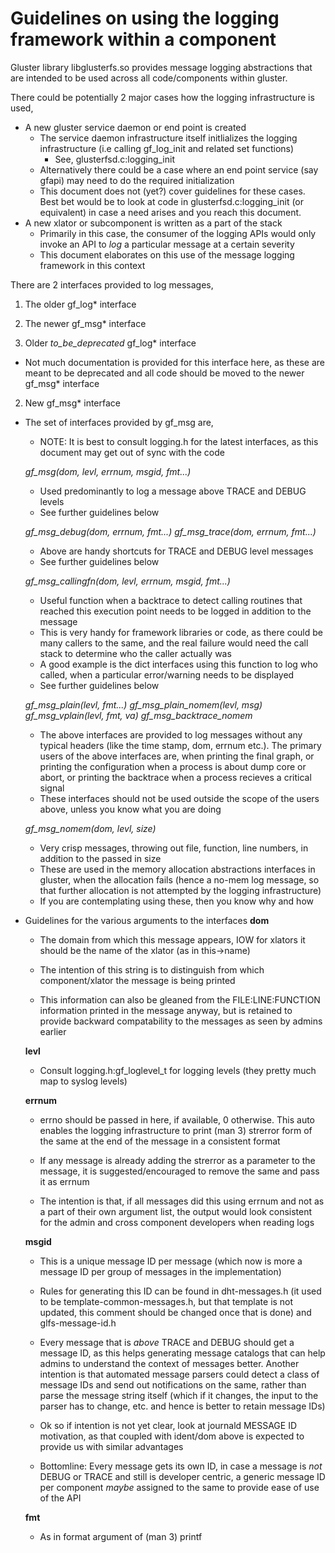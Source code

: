 Guidelines on using the logging framework within a component
============================================================
Gluster library libglusterfs.so provides message logging abstractions that
are intended to be used across all code/components within gluster.

There could be potentially 2 major cases how the logging infrastructure is
used,
  - A new gluster service daemon or end point is created
    - The service daemon infrastructure itself initlializes the logging
    infrastructure (i.e calling gf_log_init and related set functions)
      - See, glusterfsd.c:logging_init
    - Alternatively there could be a case where an end point service (say
    gfapi) may need to do the required initialization
    - This document does not (yet?) cover guidelines for these cases. Best
    bet would be to look at code in glusterfsd.c:logging_init (or equivalent)
    in case a need arises and you reach this document.
  - A new xlator or subcomponent is written as a part of the stack
    - Primarily in this case, the consumer of the logging APIs would only
    invoke an API to *log* a particular message at a certain severity
    - This document elaborates on this use of the message logging framework
    in this context

There are 2 interfaces provided to log messages,
1. The older gf_log* interface
2. The newer gf_msg* interface

1. Older _to_be_deprecated_ gf_log* interface
  - Not much documentation is provided for this interface here, as these are
  meant to be deprecated and all code should be moved to the newer gf_msg*
  interface

2. New gf_msg* interface
  - The set of interfaces provided by gf_msg are,
    - NOTE: It is best to consult logging.h for the latest interfaces, as
    this document may get out of sync with the code

    *gf_msg(dom, levl, errnum, msgid, fmt...)*
      - Used predominantly to log a message above TRACE and DEBUG levels
      - See further guidelines below

    *gf_msg_debug(dom, errnum, fmt...)*
    *gf_msg_trace(dom, errnum, fmt...)*
      - Above are handy shortcuts for TRACE and DEBUG level messages
      - See further guidelines below

    *gf_msg_callingfn(dom, levl, errnum, msgid, fmt...)*
      - Useful function when a backtrace to detect calling routines that
      reached this execution point needs to be logged in addition to the
      message
      - This is very handy for framework libraries or code, as there could
      be many callers to the same, and the real failure would need the call
      stack to determine who the caller actually was
      - A good example is the dict interfaces using this function to log who
      called, when a particular error/warning needs to be displayed
      - See further guidelines below

    *gf_msg_plain(levl, fmt...)*
    *gf_msg_plain_nomem(levl, msg)*
    *gf_msg_vplain(levl, fmt, va)*
    *gf_msg_backtrace_nomem*
      - The above interfaces are provided to log messages without any typical
      headers (like the time stamp, dom, errnum etc.). The primary users of
      the above interfaces are, when printing the final graph, or printing
      the configuration when a process is about dump core or abort, or
      printing the backtrace when a process recieves a critical signal
      - These interfaces should not be used outside the scope of the users
      above, unless you know what you are doing

    *gf_msg_nomem(dom, levl, size)*
      - Very crisp messages, throwing out file, function, line numbers, in
      addition to the passed in size
      - These are used in the memory allocation abstractions interfaces in
      gluster, when the allocation fails (hence a no-mem log message, so that
      further allocation is not attempted by the logging infrastructure)
      - If you are contemplating using these, then you know why and how

  - Guidelines for the various arguments to the interfaces
    **dom**
      - The domain from which this message appears, IOW for xlators it should
      be the name of the xlator (as in this->name)

      - The intention of this string is to distinguish from which
      component/xlator the message is being printed

      - This information can also be gleaned from the FILE:LINE:FUNCTION
      information printed in the message anyway, but is retained to provide
      backward compatability to the messages as seen by admins earlier

    **levl**
      - Consult logging.h:gf_loglevel_t for logging levels (they pretty much
      map to syslog levels)

    **errnum**
      - errno should be passed in here, if available, 0 otherwise. This auto
      enables the logging infrastructure to print (man 3) strerror form of the
      same at the end of the message in a consistent format

      - If any message is already adding the strerror as a parameter to the
      message, it is suggested/encouraged to remove the same and pass it as
      errnum

      - The intention is that, if all messages did this using errnum and not
      as a part of their own argument list, the output would look consistent
      for the admin and cross component developers when reading logs

    **msgid**
      - This is a unique message ID per message (which now is more a message
      ID per group of messages in the implementation)

      - Rules for generating this ID can be found in dht-messages.h (it used
      to be template-common-messages.h, but that template is not updated,
      this comment should be changed once that is done) and glfs-message-id.h

      - Every message that is *above* TRACE and DEBUG should get a message
      ID, as this helps generating message catalogs that can help admins to
      understand the context of messages better. Another intention is that
      automated message parsers could detect a class of message IDs and send
      out notifications on the same, rather than parse the message string
      itself (which if it changes, the input to the parser has to change, etc.
      and hence is better to retain message IDs)

      - Ok so if intention is not yet clear, look at journald MESSAGE ID
      motivation, as that coupled with ident/dom above is expected to provide
      us with similar advantages

      - Bottomline: Every message gets its own ID, in case a message is
      *not* DEBUG or TRACE and still is developer centric, a generic message
      ID per component *maybe* assigned to the same to provide ease of use
      of the API

    **fmt**
      - As in format argument of (man 3) printf
